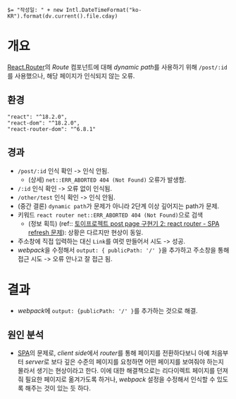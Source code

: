 `$= "작성일: " + new Intl.DateTimeFormat("ko-KR").format(dv.current().file.cday)`

# 개요
[React.Router](../../ProgrammingBackground/ProgrammingLanguage/Javascript/library/React/React.Router.md)의 *Route* 컴포넌트에 대해 *dynamic path*를 사용하기 위해 `/post/:id`를 사용했으나, 해당 페이지가 인식되지 않는 오류.

## 환경
```
"react": "^18.2.0",
"react-dom": "^18.2.0",
"react-router-dom": "^6.8.1"
```

## 경과
- `/post/:id` 인식 확인 -> 인식 안됨.
	- (상세)  `net::ERR_ABORTED 404 (Not Found)` 오류가 발생함.
- `/:id` 인식 확인 -> 오류 없이 인식됨.
- `/other/test` 인식 확인 -> 인식 안됨.
- (중간 결론) `dynamic path`가 문제가 아니라 2단계 이상 깊어지는 path가 문제.
- 키워드 `react router net::ERR_ABORTED 404 (Not Found)`으로 검색
	- (정보 획득) (ref:: [토이프로젝트 post page 구현기 2: react router - SPA refresh 문제](https://velog.io/@coolchaem/React-Router-%EC%97%90%EB%9F%AC-SPA-refresh-%EB%AC%B8%EC%A0%9C)): 상황은 다르지만 현상이 동일. 
- 주소창에 직접 입력하는 대신 `Link`를 여럿 만들어서 시도 -> 성공.
- *webpack*을 수정해서 `output: { publicPath: '/' }`을 추가하고 주소창을 통해 접근 시도 -> 오류 안나고 잘 접근 됨.

# 결과
- *webpack*에 `output: {publicPath: '/' }`를 추가하는 것으로 해결. 

## 원인 분석
- [SPA](../../ProgrammingBackground/Paradigm/SPA.md)의 문제로, *client side*에서 *router*를 통해 페이지를 전환하다보니 아예 처음부터 *server*로 보다 깊은 수준의 페이지를 요청하면 어떤 페이지를 보여줘야 하는지 몰라서 생기는 현상이라고 한다. 이에 대한 해결책으로는 리다이렉트 페이지를 던져줘 필요한 페이지로 옮겨가도록 하거나, *webpack* 설정을 수정해서 인식할 수 있도록 해주는 것이 있는 듯 하다.